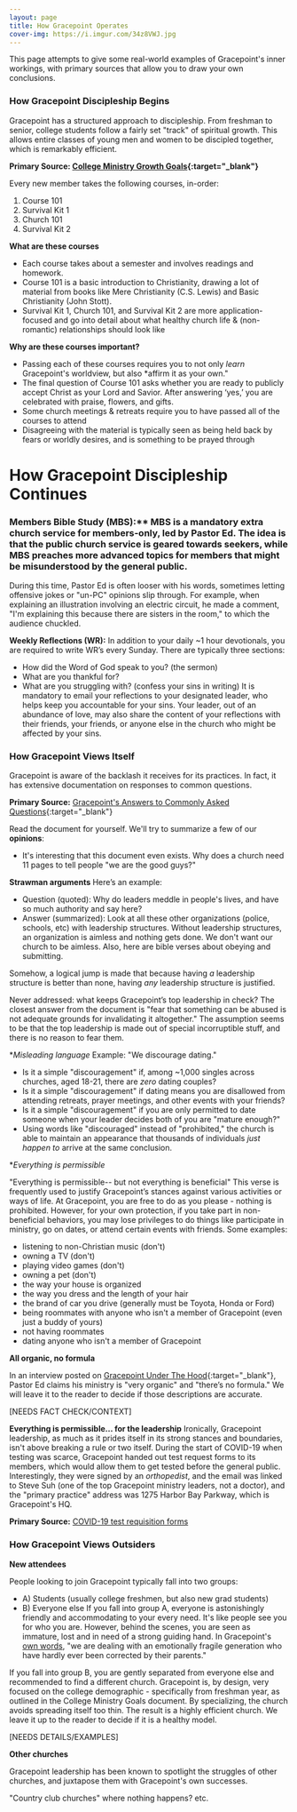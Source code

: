 ```yaml
---
layout: page
title: How Gracepoint Operates
cover-img: https://i.imgur.com/34z8VWJ.jpg
---
```


This page attempts to give some real-world examples of Gracepoint's inner workings, with primary sources that allow you to draw your own conclusions.

### How Gracepoint Discipleship Begins

Gracepoint has a structured approach to discipleship. From freshman to senior, college students follow a fairly set "track" of spiritual growth. This allows entire classes of young men and women to be discipled together, which is remarkably efficient.

**Primary Source:
[College Ministry Growth Goals](https://i.imgur.com/Sd1wR5t.jpg){:target="_blank"}**

Every new member takes the following courses, in-order: 
1. Course 101
2. Survival Kit 1
3. Church 101
4. Survival Kit 2

**What are these courses**
- Each course takes about a semester and involves readings and homework.
- Course 101 is a basic introduction to Christianity, drawing a lot of material from books like Mere Christianity (C.S. Lewis) and Basic Christianity (John Stott). 
- Survival Kit 1, Church 101, and Survival Kit 2 are more application-focused and go into detail about what healthy church life & (non-romantic) relationships should look like

**Why are these courses important?**
- Passing each of these courses requires you to not only *learn* Gracepoint's worldview, but also *affirm it as your own."
- The final question of Course 101 asks whether you are ready to publicly accept Christ as your Lord and Savior. After answering ‘yes,’ you are celebrated with praise, flowers, and gifts.
- Some church meetings & retreats require you to have passed all of the courses to attend
- Disagreeing with the material is typically seen as being held back by fears or worldly desires, and is something to be prayed through

# How Gracepoint Discipleship Continues

### Members Bible Study (MBS):** MBS is a mandatory extra church service for members-only, led by Pastor Ed. The idea is that the public church service is geared towards seekers, while MBS preaches more advanced topics for members that might be misunderstood by the general public.

During this time, Pastor Ed is often looser with his words, sometimes letting offensive jokes or "un-PC" opinions slip through. For example, when explaining an illustration involving an electric circuit, he made a comment, "I'm explaining this because there are sisters in the room," to which the audience chuckled.

**Weekly Reflections (WR):** In addition to your daily ~1 hour devotionals, you are required to write WR’s every Sunday. There are typically three sections:
- How did the Word of God speak to you? (the sermon)
- What are you thankful for?
- What are you struggling with? (confess your sins in writing)
It is mandatory to email your reflections to your designated leader, who helps keep you accountable for your sins. Your leader, out of an abundance of love, may also share the content of your reflections with their friends, your friends, or anyone else in the church who might be affected by your sins.

### How Gracepoint Views Itself

Gracepoint is aware of the backlash it receives for its practices. In fact, it has extensive documentation on responses to common questions.

**Primary Source:** [Gracepoint's Answers to Commonly Asked Questions](https://i.redd.it/wpgtcn6bh7b81.jpg){:target="_blank"}

Read the document for yourself. We'll try to summarize a few of our __opinions__:
- It's interesting that this document even exists. Why does a church need 11 pages to tell people "we are the good guys?"

**Strawman arguments**
Here’s an example: 
- Question (quoted): Why do leaders meddle in people's lives, and have so much authority and say here?
- Answer (summarized): Look at all these other organizations (police, schools, etc) with leadership structures. Without leadership structures, an organization is aimless and nothing gets done. We don't want our church to be aimless. Also, here are bible verses about obeying and submitting.

Somehow, a logical jump is made that because having *a* leadership structure is better than none, having *any* leadership structure is justified. 

Never addressed: what keeps Gracepoint’s top leadership in check? The closest answer from the document is "fear that something can be abused is not adequate grounds for invalidating it altogether." The assumption seems to be that the top leadership is made out of special incorruptible stuff, and there is no reason to fear them.

**Misleading language*
Example: "We discourage dating."
- Is it a simple "discouragement" if, among ~1,000 singles across churches, aged 18-21, there are *zero* dating couples?
- Is it a simple "discouragement" if dating means you are disallowed from attending retreats, prayer meetings, and other events with your friends?
- Is it a simple "discouragement" if you are only permitted to date someone when your leader decides both of you are "mature enough?"
- Using words like "discouraged" instead of "prohibited," the church is able to maintain an appearance that thousands of individuals *just happen to* arrive at the same conclusion.

**Everything is permissible*

"Everything is permissible-- but not everything is beneficial"
This verse is frequently used to justify Gracepoint’s stances against various activities or ways of life. At Gracepoint, you are free to do as you please - nothing is prohibited. However, for your own protection, if you take part in non-beneficial behaviors, you may lose privileges to do things like participate in ministry, go on dates, or attend certain events with friends. Some examples:
- listening to non-Christian music (don't)
- owning a TV (don't)
- playing video games (don't)
- owning a pet (don't)
- the way your house is organized
- the way you dress and the length of your hair
- the brand of car you drive (generally must be Toyota, Honda or Ford)
- being roommates with anyone who isn't a member of Gracepoint (even just a buddy of yours)
- not having roommates
- dating anyone who isn't a member of Gracepoint

**All organic, no formula**

In an interview posted on [Gracepoint Under The Hood](https://www.gracepointonline.org/church-culture-and-practices){:target="_blank"}, Pastor Ed claims his ministry is "very organic" and "there’s no formula." We will leave it to the reader to decide if those descriptions are accurate.

[NEEDS FACT CHECK/CONTEXT]

**Everything is permissible… for the leadership**
Ironically, Gracepoint leadership, as much as it prides itself in its strong stances and boundaries, isn't above breaking a rule or two itself. During the start of COVID-19 when testing was scarce, Gracepoint handed out test request forms to its members, which would allow them to get tested before the general public. Interestingly, they were signed by an *orthopedist*, and the email was linked to Steve Suh (one of the top Gracepoint ministry leaders, not a doctor), and the "primary practice" address was 1275 Harbor Bay Parkway, which is Gracepoint's HQ.

**Primary Source:** [COVID-19 test requisition forms](https://i.imgur.com/DbqKVKI.jpg)

### How Gracepoint Views Outsiders

**New attendees**

People looking to join Gracepoint typically fall into two groups: 
- A) Students (usually college freshmen, but also new grad students)
- B) Everyone else
If you fall into group A, everyone is astonishingly friendly and accommodating to your every need. It's like people see you for who you are. However, behind the scenes, you are seen as immature, lost and in need of a strong guiding hand. In Gracepoint's [own words](https://i.imgur.com/9zq4dZf.png), "we are dealing with an emotionally fragile generation who have hardly ever been corrected by their parents."

If you fall into group B, you are gently separated from everyone else and recommended to find a different church. Gracepoint is, by design, very focused on the college demographic - specifically from freshman year, as outlined in the College Ministry Goals document. By specializing, the church avoids spreading itself too thin. The result is a highly efficient church. We leave it up to the reader to decide if it is a healthy model.

[NEEDS DETAILS/EXAMPLES]

**Other churches**

Gracepoint leadership has been known to spotlight the struggles of other churches, and juxtapose them with Gracepoint's own successes.

"Country club churches" where nothing happens?
etc.




